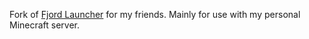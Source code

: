 Fork of [Fjord Launcher](https://github.com/unmojang/FjordLauncher) for my friends. Mainly for use with my personal Minecraft server.
